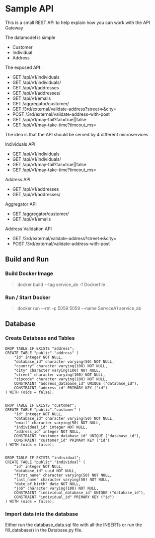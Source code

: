
# Sample API
This is a small REST API to help explain how you can work with the API Gateway

The datamodel is simple

* Customer
* Individual
* Address

The exposed API :
- GET /api/v1/individuals
- GET /api/v1/individuals/<id>
- GET /api/v1/addresses
- GET /api/v1/addresses/<id>
- GET /api/v1/emails
- GET /aggregator/customer/<email>
- GET /3rd/external/validate-address?street=<street>>&city=<city>
- POST /3rd/external/validate-address-with-post
- GET /api/v1/may-fail?fail=true||false
- GET /api/v1/may-take-time?timeout_ms=<ms>

The idea is that the API should be served by 4 different microservices

Individuals API
- GET /api/v1/individuals
- GET /api/v1/individuals/<id>
- GET /api/v1/may-fail?fail=true||false
- GET /api/v1/may-take-time?timeout_ms=<ms>

Address API
- GET /api/v1/addresses
- GET /api/v1/addresses/<id>

Aggregator API

- GET /aggregator/customer/<email>
- GET /api/v1/emails

Address Validation API
- GET /3rd/external/validate-address?street=<street>>&city=<city>
- POST /3rd/external/validate-address-with-post

## Build and Run
### Build Docker Image
> docker build --tag service_ab -f Dockerfile .

### Run / Start Docker 
> docker run --rm -p 5059:5059 --name ServiceA1 service_ab


## Database 
### Create Database and Tables

```
DROP TABLE IF EXISTS "address";
CREATE TABLE "public"."address" (
    "id" integer NOT NULL,
    "database_id" character varying(50) NOT NULL,
    "country" character varying(100) NOT NULL,
    "city" character varying(100) NOT NULL,
    "street" character varying(100) NOT NULL,
    "zipcode" character varying(100) NOT NULL,
    CONSTRAINT "address_database_id" UNIQUE ("database_id"),
    CONSTRAINT "address_id" PRIMARY KEY ("id")
) WITH (oids = false);


DROP TABLE IF EXISTS "customer";
CREATE TABLE "public"."customer" (
    "id" integer NOT NULL,
    "database_id" character varying(50) NOT NULL,
    "email" character varying(50) NOT NULL,
    "individual_id" integer NOT NULL,
    "address_id" integer NOT NULL,
    CONSTRAINT "customer_database_id" UNIQUE ("database_id"),
    CONSTRAINT "customer_id" PRIMARY KEY ("id")
) WITH (oids = false);


DROP TABLE IF EXISTS "individual";
CREATE TABLE "public"."individual" (
    "id" integer NOT NULL,
    "database_id" uuid NOT NULL,
    "first_name" character varying(50) NOT NULL,
    "last_name" character varying(50) NOT NULL,
    "date_of_birth" date NOT NULL,
    "job" character varying(100) NOT NULL,
    CONSTRAINT "individual_database_id" UNIQUE ("database_id"),
    CONSTRAINT "individual_id" PRIMARY KEY ("id")
) WITH (oids = false);

```


### Import data into the database
Either run the database_data.sql file with all the INSERTs
or run the fill_database() in the Database.py file.

